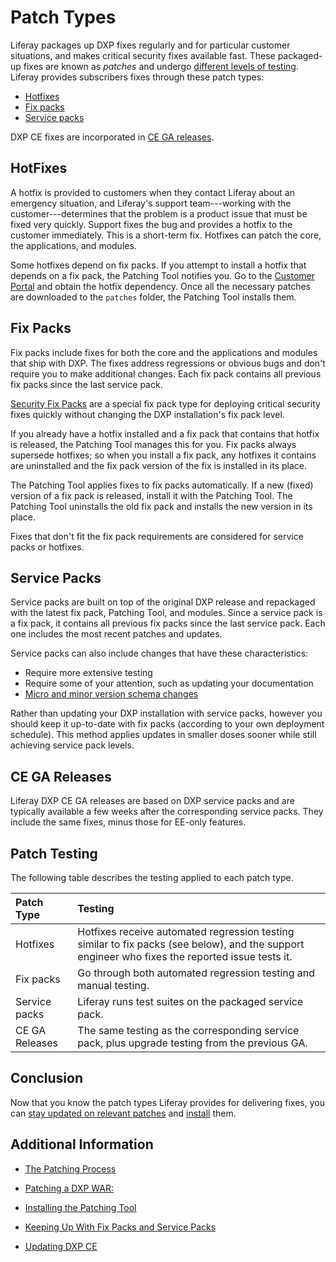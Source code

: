 # Patch Types 

Liferay packages up DXP fixes regularly and for particular customer situations, and makes critical security fixes available fast. These packaged-up fixes are known as *patches* and undergo [different levels of testing](#patch-testing). Liferay provides subscribers fixes through these patch types: 

- [Hotfixes](#hotfixes) 
- [Fix packs](#fix-packs) 
- [Service packs](#service-packs) 

DXP CE fixes are incorporated in [CE GA releases](#ce-ga-releases). 

## HotFixes

A hotfix is provided to customers when they contact Liferay about an emergency situation, and Liferay's support team---working with the customer---determines that the problem is a product issue that must be fixed very quickly. Support fixes the bug and provides a hotfix to the customer immediately. This is a short-term fix. Hotfixes can patch the core, the applications, and modules. 

Some hotfixes depend on fix packs. If you attempt to install a hotfix that depends on a fix pack, the Patching Tool notifies you. Go to the [Customer Portal](https://customer.liferay.com/downloads) and obtain the hotfix dependency. Once all the necessary patches are downloaded to the `patches` folder, the Patching Tool installs them. 

## Fix Packs 

Fix packs include fixes for both the core and the applications and modules that ship with DXP. The fixes address regressions or obvious bugs and don't require you to make additional changes. Each fix pack contains all previous fix packs since the last service pack. 

[Security Fix Packs](https://help.liferay.com/hc/en-us/articles/360035038331) are a special fix pack type for deploying critical security fixes quickly without changing the DXP installation's fix pack level.

If you already have a hotfix installed and a fix pack that contains that hotfix is released, the Patching Tool manages this for you. Fix packs always supersede hotfixes; so when you install a fix pack, any hotfixes it contains are uninstalled and the fix pack version of the fix is installed in its place. 

The Patching Tool applies fixes to fix packs automatically. If a new (fixed) version of a fix pack is released, install it with the Patching Tool. The Patching Tool uninstalls the old fix pack and installs the new version in its place. 

Fixes that don't fit the fix pack requirements are considered for service packs or hotfixes. 

## Service Packs

Service packs are built on top of the original DXP release and repackaged with the latest fix pack, Patching Tool, and modules. Since a service pack is a fix pack, it contains all previous fix packs since the last service pack. Each one includes the most recent patches and updates. 

Service packs can also include changes that have these characteristics:

- Require more extensive testing
- Require some of your attention, such as updating your documentation 
- [Micro and minor version schema changes](https://help.liferay.com/hc/en-us/articles/360030959231-Meaningful-Schema-Versioning) 

Rather than updating your DXP installation with service packs, however you should keep it up-to-date with fix packs (according to your own deployment schedule). This method applies updates in smaller doses sooner while still achieving service pack levels.  

## CE GA Releases 

Liferay DXP CE GA releases are based on DXP service packs and are typically available a few weeks after the corresponding service packs. They include the same fixes, minus those for EE-only features. 

## Patch Testing

The following table describes the testing applied to each patch type. 

| **Patch Type** | **Testing** |
| :------------- | :---------- |
| Hotfixes       | Hotfixes receive automated regression testing similar to fix packs (see below), and the support engineer who fixes the reported issue tests it. |
| Fix packs      | Go through both automated regression testing and manual testing. |
| Service packs  | Liferay runs test suites on the packaged service pack. |
| CE GA Releases | The same testing as the corresponding service pack, plus upgrade testing from the previous GA. | 

## Conclusion 

Now that you know the patch types Liferay provides for delivering fixes, you can [stay updated on relevant patches](./08-keeping-up-with-fix-packs.md) and [install](./03-the-patching-process.md) them. 

## Additional Information 

- [The Patching Process](./03-the-patching-process.md)

- [Patching a DXP WAR:](./04-patching-a-dxp-war.md)

- [Installing the Patching Tool](./05-installing-the-patching-tool.md)

- [Keeping Up With Fix Packs and Service Packs](./08-keeping-up-with-fix-packs.md)

- [Updating DXP CE](./09-updating-dxp-ce.md)
